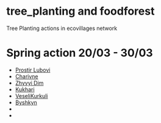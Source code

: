 # tree_planting and foodforest
Tree Planting actions in ecovillages network 

# Spring action 20/03 - 30/03
- [Prostir Lubovi](https://github.com/maxzalevski/tree_planting/issues/4)
- [Charivne](https://github.com/maxzalevski/tree_planting/issues/1)
- [Zhyvyi Dim](https://github.com/maxzalevski/tree_planting/issues/5)
- [Kukhari](https://github.com/maxzalevski/tree_planting/issues/7)
- [VeseliKurkuli](https://github.com/maxzalevski/tree_planting/issues/8)
- [Byshkyn](https://github.com/maxzalevski/tree_planting/issues/9)
- []()
- []()
